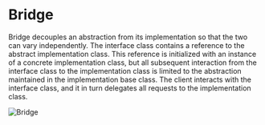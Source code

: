 # Bridge

Bridge decouples an abstraction from its implementation so that the two can vary independently.  The interface class contains a reference to the abstract implementation class. This reference is initialized with an instance of a concrete implementation class, but all subsequent interaction from the interface class to the implementation class is limited to the abstraction maintained in the implementation base class. The client interacts with the interface class, and it in turn delegates all requests to the implementation class.

![Bridge](https://upload.wikimedia.org/wikipedia/commons/thumb/c/cf/Bridge_UML_class_diagram.svg/500px-Bridge_UML_class_diagram.svg.png)